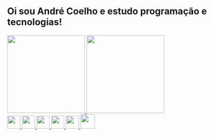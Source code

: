 ## Oi sou André Coelho e estudo programação e tecnologias!

<div align="left">
  <a href="https://github.com/AndreCoelhoOliveira">
  <img height="180em" src="https://github-readme-stats.vercel.app/api?username=AndreCoelhoOliveira&show_icons=true&theme=highcontrast&include_all_commits=true&count_private=true"/>
  <img height="180em" src="https://github-readme-stats.vercel.app/api/top-langs/?username=AndreCoelhoOliveira&layout=compact&langs_count=7&theme=highcontrast"/>
</div>

<div style="display: inline_block; display: flex;"><br>

<div>
  <img width="30px" src="https://cdn.jsdelivr.net/gh/devicons/devicon/icons/javascript/javascript-original.svg" />
  <img width="30px" src="https://cdn.jsdelivr.net/gh/devicons/devicon/icons/java/java-original.svg" />
  <img width="30px" src="https://cdn.jsdelivr.net/gh/devicons/devicon/icons/python/python-original.svg" />
  <img width="30px" src="https://cdn.jsdelivr.net/gh/devicons/devicon/icons/html5/html5-original.svg" />
  <img width="30px" src="https://cdn.jsdelivr.net/gh/devicons/devicon/icons/css3/css3-original.svg" />
  <img width="33px" src="https://cdn.jsdelivr.net/gh/devicons/devicon/icons/php/php-original.svg" />
</div>  
